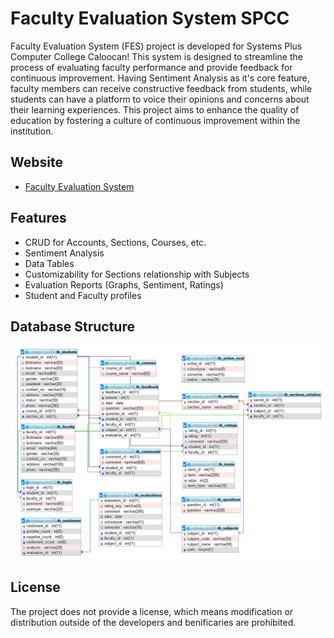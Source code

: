 # Faculty Evaluation System SPCC

Faculty Evaluation System (FES) project is developed for Systems Plus Computer College Caloocan! This system is designed to streamline the process of evaluating faculty performance and provide feedback for continuous improvement. Having Sentiment Analysis as it's core feature, faculty members can receive constructive feedback from students, while students can have a platform to voice their opinions and concerns about their learning experiences. This project aims to enhance the quality of education by fostering a culture of continuous improvement within the institution.

## Website

- [Faculty Evaluation System](http://facultyevaluation.elementfx.com/)

## Features

- CRUD for Accounts, Sections, Courses, etc.
- Sentiment Analysis
- Data Tables
- Customizability for Sections relationship with Subjects
- Evaluation Reports (Graphs, Sentiment, Ratings)
- Student and Faculty profiles

## Database Structure

![Database Structure](./images/docs/fes_db_structure.png)

## License

The project does not provide a license, which means modification or distribution outside of the developers and benificaries are prohibited.